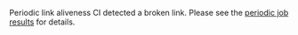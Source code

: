Periodic link aliveness CI detected a broken link. Please see the [periodic job
results](https://github.com/wangyd1988/lighthouse-inspur/actions?query=workflow%3APeriodic) for details.
